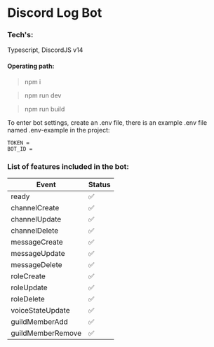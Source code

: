 # Discord Log Bot

### Tech's:
Typescript, DiscordJS v14

#### Operating path: 
> npm i

> npm run dev

> npm run build

To enter bot settings, create an .env file, there is an example .env file named .env-example in the project:
```env
TOKEN = 
BOT_ID = 
```
### List of features included in the bot:
| Event | Status |
| ------ | ------ | 
| ready | ✅ |
| channelCreate | ✅ |
| channelUpdate | ✅ |
| channelDelete | ✅ |
| messageCreate | ✅ |
| messageUpdate | ✅ |
| messageDelete | ✅ |
| roleCreate | ✅ |
| roleUpdate | ✅ |
| roleDelete | ✅ |
| voiceStateUpdate | ✅ |
| guildMemberAdd | ✅ |
| guildMemberRemove | ✅ |